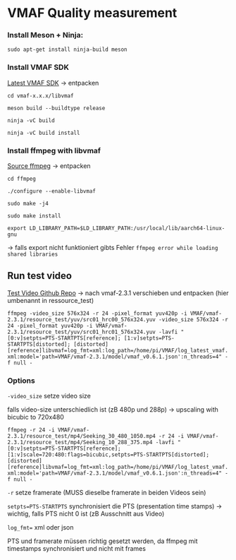 # VMAF Quality measurement

### Install Meson + Ninja:
`sudo apt-get install ninja-build meson`

### Install VMAF SDK
[Latest VMAF SDK](github.com/Netflix/vmaf/releases) -> entpacken

`cd vmaf-x.x.x/libvmaf`

`meson build --buildtype release`

`ninja -vC build`

`ninja -vC build install`

### Install ffmpeg with libvmaf
[Source ffmpeg](ffmpeg.org/download.html) -> entpacken

`cd ffmpeg`

`./configure --enable-libvmaf`

`sudo make -j4`

`sudo make install`

`export LD_LIBRARY_PATH=$LD_LIBRARY_PATH:/usr/local/lib/aarch64-linux-gnu`

-> falls export nicht funktioniert gibts Fehler `ffmpeg error while loading shared libraries`

## Run test video
[Test Video Github Repo](github.com/Netflix/cmaf_resource) -> nach vmaf-2.3.1 verschieben und entpacken (hier umbenannt in ressource_test)

`ffmpeg
  -video_size 576x324 -r 24 -pixel_format yuv420p -i VMAF/vmaf-2.3.1/resource_test/yuv/src01_hrc00_576x324.yuv
  -video_size 576x324 -r 24 -pixel_format yuv420p -i VMAF/vmaf-2.3.1/resource_test/yuv/src01_hrc01_576x324.yuv
  -lavfi
    "[0:v]setpts=PTS-STARTPTS[reference];
    [1:v]setpts=PTS-STARTPTS[distorted];
    [distorted][reference]libvmaf=log_fmt=xml:log_path=/home/pi/VMAF/log_latest_vmaf.xml:model='path=VMAF/vmaf-2.3.1/model/vmaf_v0.6.1.json':n_threads=4" -f null -`

### Options
`-video_size` setze video size

falls video-size unterschiedlich ist (zB 480p und 288p) -> upscaling with bicubic to 720x480

`ffmpeg
  -r 24 -i VMAF/vmaf-2.3.1/resource_test/mp4/Seeking_30_480_1050.mp4
  -r 24 -i VMAF/vmaf-2.3.1/resource_test/mp4/Seeking_10_288_375.mp4
  -lavfi "[0:v]setpts=PTS-STARTPTS[reference];
    [1:v]scale=720:480:flags=bicubic,setpts=PTS-STARTPTS[distorted];
    [distorted][reference]libvmaf=log_fmt=xml:log_path=/home/pi/VMAF/log_latest_vmaf.xml:model='path=VMAF/vmaf-2.3.1/model/vmaf_v0.6.1.json':n_threads=4" -f null -`

`-r` setze framerate (MUSS dieselbe framerate in beiden Videos sein)

`setpts=PTS-STARTPTS` synchronisiert die PTS (presentation time stamps) -> wichtig, falls PTS nicht 0 ist (zB Ausschnitt aus Video)

`log_fmt=` xml oder json

PTS und framerate müssen richtig gesetzt werden, da ffmpeg mit timestamps synchronisiert und nicht mit frames


